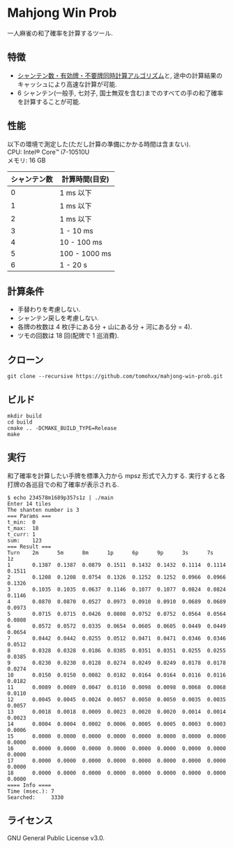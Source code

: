 # Mahjong Win Prob

一人麻雀の和了確率を計算するツール.

## 特徴

- [シャンテン数・有効牌・不要牌同時計算アルゴリズム](https://github.com/tomohxx/necessary-and-unnecessary-tiles.git)と, 途中の計算結果のキャッシュにより高速な計算が可能.
- 6 シャンテン(一般手, 七対子, 国士無双を含む)までのすべての手の和了確率を計算することが可能.

## 性能

以下の環境で測定した(ただし計算の準備にかかる時間は含まない).  
CPU: Intel&reg; Core&trade; i7-10510U  
メモリ: 16 GB

| シャンテン数 | 計算時間(目安) |
| ------------ | -------------- |
| 0            | 1 ms 以下      |
| 1            | 1 ms 以下      |
| 2            | 1 ms 以下      |
| 3            | 1 - 10 ms      |
| 4            | 10 - 100 ms    |
| 5            | 100 - 1000 ms  |
| 6            | 1 - 20 s       |

## 計算条件

- 手替わりを考慮しない.
- シャンテン戻しを考慮しない.
- 各牌の枚数は 4 枚(手にある分 + 山にある分 + 河にある分 = 4).
- ツモの回数は 18 回(配牌で 1 巡消費).

## クローン

```
git clone --recursive https://github.com/tomohxx/mahjong-win-prob.git
```

## ビルド

```
mkdir build
cd build
cmake .. -DCMAKE_BUILD_TYPE=Release
make
```

## 実行

和了確率を計算したい手牌を標準入力から mpsz 形式で入力する. 実行すると各打牌の各巡目での和了確率が表示される.

```
$ echo 234578m1689p357s1z | ./main
Enter 14 tiles
The shanten number is 3
=== Params ===
t_min:  0
t_max:  18
t_curr: 1
sum:    123
=== Result ===
Turn    2m      5m      8m      1p      6p      9p      3s      7s      1z
1       0.1387  0.1387  0.0879  0.1511  0.1432  0.1432  0.1114  0.1114  0.1511
2       0.1208  0.1208  0.0754  0.1326  0.1252  0.1252  0.0966  0.0966  0.1326
3       0.1035  0.1035  0.0637  0.1146  0.1077  0.1077  0.0824  0.0824  0.1146
4       0.0870  0.0870  0.0527  0.0973  0.0910  0.0910  0.0689  0.0689  0.0973
5       0.0715  0.0715  0.0426  0.0808  0.0752  0.0752  0.0564  0.0564  0.0808
6       0.0572  0.0572  0.0335  0.0654  0.0605  0.0605  0.0449  0.0449  0.0654
7       0.0442  0.0442  0.0255  0.0512  0.0471  0.0471  0.0346  0.0346  0.0512
8       0.0328  0.0328  0.0186  0.0385  0.0351  0.0351  0.0255  0.0255  0.0385
9       0.0230  0.0230  0.0128  0.0274  0.0249  0.0249  0.0178  0.0178  0.0274
10      0.0150  0.0150  0.0082  0.0182  0.0164  0.0164  0.0116  0.0116  0.0182
11      0.0089  0.0089  0.0047  0.0110  0.0098  0.0098  0.0068  0.0068  0.0110
12      0.0045  0.0045  0.0024  0.0057  0.0050  0.0050  0.0035  0.0035  0.0057
13      0.0018  0.0018  0.0009  0.0023  0.0020  0.0020  0.0014  0.0014  0.0023
14      0.0004  0.0004  0.0002  0.0006  0.0005  0.0005  0.0003  0.0003  0.0006
15      0.0000  0.0000  0.0000  0.0000  0.0000  0.0000  0.0000  0.0000  0.0000
16      0.0000  0.0000  0.0000  0.0000  0.0000  0.0000  0.0000  0.0000  0.0000
17      0.0000  0.0000  0.0000  0.0000  0.0000  0.0000  0.0000  0.0000  0.0000
18      0.0000  0.0000  0.0000  0.0000  0.0000  0.0000  0.0000  0.0000  0.0000
==== Info ====
Time (msec.): 7
Searched:     3330
```

## ライセンス

GNU General Public License v3.0.
